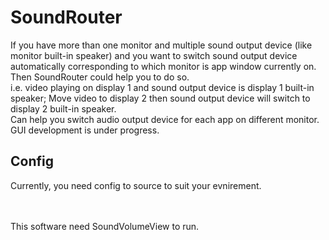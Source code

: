 # SoundRouter
If you have more than one monitor and multiple sound output device (like monitor built-in speaker) and 
you want to switch sound output device automatically corresponding to which monitor is app window currently on. 
Then SoundRouter could help you to do so. 
<br>
i.e.
video playing on display 1 and sound output device is display 1 built-in speaker; Move video to display 2 then sound output device will switch to display 2 built-in speaker.
<br>
Can help you switch audio output device for each app on different monitor.
<br>
GUI development is under progress.
<br>
## Config
Currently, you need config to source to suit your evnirement.

<br><br>
This software need SoundVolumeView to run.
